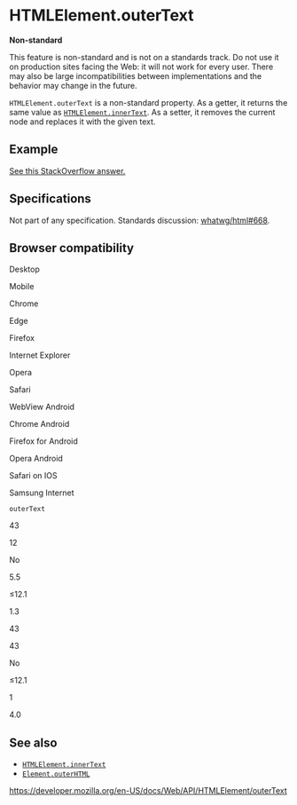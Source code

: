 # HTMLElement.outerText

**Non-standard**

This feature is non-standard and is not on a standards track. Do not use it on production sites facing the Web: it will not work for every user. There may also be large incompatibilities between implementations and the behavior may change in the future.

`HTMLElement.outerText` is a non-standard property. As a getter, it returns the same value as [`HTMLElement.innerText`](innertext). As a setter, it removes the current node and replaces it with the given text.

## Example

[See this StackOverflow answer.](https://stackoverflow.com/a/18481435)

## Specifications

Not part of any specification. Standards discussion: [whatwg/html\#668](https://github.com/whatwg/html/issues/668).

## Browser compatibility

Desktop

Mobile

Chrome

Edge

Firefox

Internet Explorer

Opera

Safari

WebView Android

Chrome Android

Firefox for Android

Opera Android

Safari on IOS

Samsung Internet

`outerText`

43

12

No

5.5

≤12.1

1.3

43

43

No

≤12.1

1

4.0

## See also

- [`HTMLElement.innerText`](innertext)
- [`Element.outerHTML`](../element/outerhtml)

<a href="https://developer.mozilla.org/en-US/docs/Web/API/HTMLElement/outerText" class="_attribution-link">https://developer.mozilla.org/en-US/docs/Web/API/HTMLElement/outerText</a>
